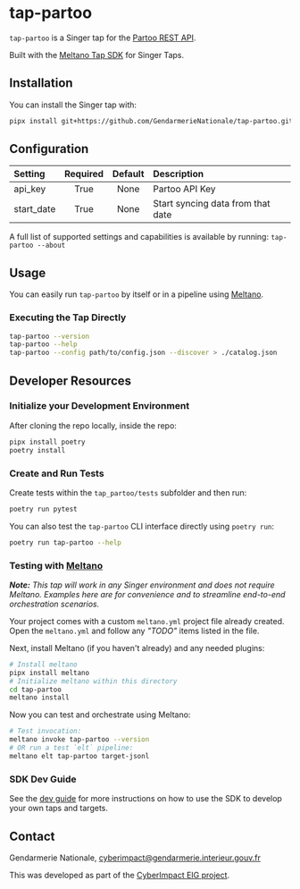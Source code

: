 # tap-partoo
`tap-partoo` is a Singer tap for the [Partoo REST API](https://developers.partoo.co/).

Built with the [Meltano Tap SDK](https://sdk.meltano.com) for Singer Taps.

## Installation
You can install the Singer tap with:

```bash
pipx install git+https://github.com/GendarmerieNationale/tap-partoo.git
```

## Configuration

| Setting    | Required | Default | Description                       |
|:-----------|:--------:|:-------:|:----------------------------------|
| api_key    |   True   |  None   | Partoo API Key                    |
| start_date |   True   |  None   | Start syncing data from that date |

A full list of supported settings and capabilities is available by running: `tap-partoo --about`

## Usage

You can easily run `tap-partoo` by itself or in a pipeline using [Meltano](https://meltano.com/).

### Executing the Tap Directly

```bash
tap-partoo --version
tap-partoo --help
tap-partoo --config path/to/config.json --discover > ./catalog.json
```

## Developer Resources

### Initialize your Development Environment

After cloning the repo locally, inside the repo:
```bash
pipx install poetry
poetry install
```

### Create and Run Tests

Create tests within the `tap_partoo/tests` subfolder and
  then run:

```bash
poetry run pytest
```

You can also test the `tap-partoo` CLI interface directly using `poetry run`:

```bash
poetry run tap-partoo --help
```

### Testing with [Meltano](https://www.meltano.com)

_**Note:** This tap will work in any Singer environment and does not require Meltano.
Examples here are for convenience and to streamline end-to-end orchestration scenarios._

Your project comes with a custom `meltano.yml` project file already created. Open the `meltano.yml` and follow any _"TODO"_ items listed in
the file.

Next, install Meltano (if you haven't already) and any needed plugins:

```bash
# Install meltano
pipx install meltano
# Initialize meltano within this directory
cd tap-partoo
meltano install
```

Now you can test and orchestrate using Meltano:

```bash
# Test invocation:
meltano invoke tap-partoo --version
# OR run a test `elt` pipeline:
meltano elt tap-partoo target-jsonl
```

### SDK Dev Guide

See the [dev guide](https://sdk.meltano.com/en/latest/dev_guide.html) for more instructions on how to use the SDK to 
develop your own taps and targets.


## Contact
Gendarmerie Nationale, cyberimpact@gendarmerie.interieur.gouv.fr

This was developed as part of the [CyberImpact EIG project](https://eig.etalab.gouv.fr/defis/cyberimp-ct/).
